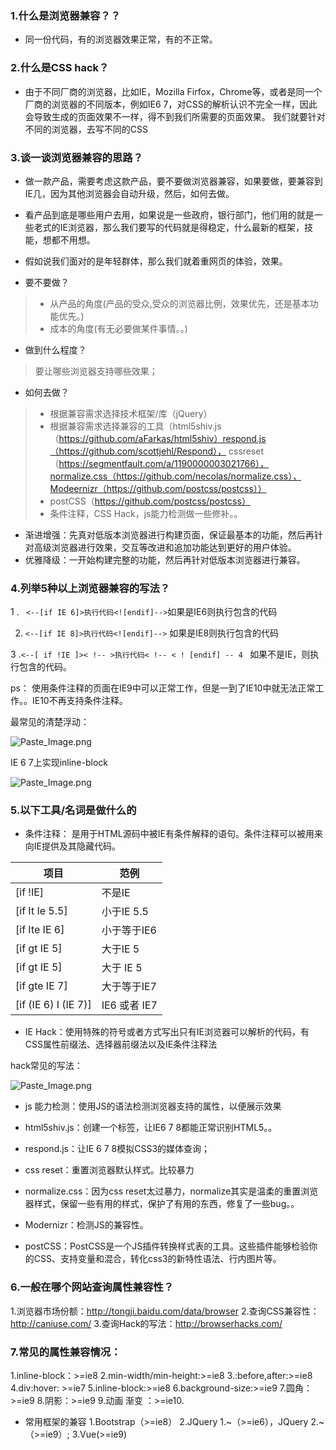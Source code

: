 ### 1.什么是浏览器兼容？？
- 同一份代码，有的浏览器效果正常，有的不正常。

### 2.什么是CSS hack？
- 由于不同厂商的浏览器，比如IE，Mozilla Firfox，Chrome等，或者是同一个厂商的浏览器的不同版本，例如IE6 7，对CSS的解析认识不完全一样，因此会导致生成的页面效果不一样，得不到我们所需要的页面效果。
我们就要针对不同的浏览器，去写不同的CSS

### 3.谈一谈浏览器兼容的思路？
- 做一款产品，需要考虑这款产品，要不要做浏览器兼容，如果要做，要兼容到IE几，因为其他浏览器会自动升级，然后，如何去做。

- 看产品到底是哪些用户去用，如果说是一些政府，银行部门，他们用的就是一些老式的IE浏览器，那么我们要写的代码就是得稳定，什么最新的框架，技能，想都不用想。

- 假如说我们面对的是年轻群体，那么我们就着重网页的体验，效果。

- 要不要做？
> - 从产品的角度(产品的受众,受众的浏览器比例，效果优先，还是基本功能优先。)
> - 成本的角度(有无必要做某件事情。。)

- 做到什么程度？
> 要让哪些浏览器支持哪些效果；

- 如何去做？
> - 根据兼容需求选择技术框架/库（jQuery）
> - 根据兼容需求选择兼容的工具（html5shiv.js（https://github.com/aFarkas/html5shiv）respond.js（https://github.com/scottjehl/Respond），
cssreset（https://segmentfault.com/a/1190000003021766），normalize.css（https://github.com/necolas/normalize.css），Modeernizr（https://github.com/postcss/postcss））
> - postCSS（https://github.com/postcss/postcss）
> - 条件注释，CSS Hack，js能力检测做一些修补。。

- 渐进增强：先真对低版本浏览器进行构建页面，保证最基本的功能，然后再针对高级浏览器进行效果，交互等改进和追加功能达到更好的用户体验。
- 优雅降级：一开始构建完整的功能，然后再针对低版本浏览器进行兼容。


### 4.列举5种以上浏览器兼容的写法？
1 . ``` <--[if IE 6]>执行代码<![endif]-->```如果是IE6则执行包含的代码

2. ```<--[if IE 8]>执行代码<![endif]-->``` 如果是IE8则执行包含的代码

3 .```<--[ if !IE ]>< !-- >执行代码< !-- < ! [endif] -- 4 ``` 如果不是IE，则执行包含的代码。

ps： 使用条件注释的页面在IE9中可以正常工作，但是一到了IE10中就无法正常工作。。IE10不再支持条件注释。

最常见的清楚浮动：

![Paste_Image.png](http://upload-images.jianshu.io/upload_images/8126350-0af31fe4b851645c.png?imageMogr2/auto-orient/strip%7CimageView2/2/w/1240)

IE 6 7上实现inline-block

![Paste_Image.png](http://upload-images.jianshu.io/upload_images/8126350-01fdfc95b2e18e35.png?imageMogr2/auto-orient/strip%7CimageView2/2/w/1240)




### 5.以下工具/名词是做什么的
- 条件注释： 是用于HTML源码中被IE有条件解释的语句。条件注释可以被用来向IE提供及其隐藏代码。

|项目|范例|
-|-
|[if !IE]|不是IE|
|[if It Ie 5.5]|小于IE 5.5|
|[if Ite IE 6]|小于等于IE6|
|[if gt IE 5]|大于IE 5|
|[if gt IE 5]|大于 IE 5|
|[if gte IE 7]|大于等于IE7|
|[if (IE 6) I (IE 7)]|IE6 或者 IE7|


- IE Hack：使用特殊的符号或者方式写出只有IE浏览器可以解析的代码，有CSS属性前缀法、选择器前缀法以及IE条件注释法

hack常见的写法：

![Paste_Image.png](http://upload-images.jianshu.io/upload_images/8126350-b40e0a80c01fcd91.png?imageMogr2/auto-orient/strip%7CimageView2/2/w/1240)

- js 能力检测：使用JS的语法检测浏览器支持的属性，以便展示效果

- html5shiv.js：创建一个标签，让IE6 7 8都能正常识别HTML5。。

- respond.js：让IE 6 7 8模拟CSS3的媒体查询；

- css reset：重置浏览器默认样式。比较暴力

- normalize.css：因为css reset太过暴力，normalize其实是温柔的重置浏览器样式，保留一些有用的样式，保护了有用的东西，修复了一些bug。。

- Modernizr：检测JS的兼容性。

- postCSS：PostCSS是一个JS插件转换样式表的工具。这些插件能够检验你的CSS、支持变量和混合，转化css3的新特性语法、行内图片等。


### 6.一般在哪个网站查询属性兼容性？
1.浏览器市场份额：http://tongji.baidu.com/data/browser
2.查询CSS兼容性：http://caniuse.com/
3.查询Hack的写法：http://browserhacks.com/

### 7.常见的属性兼容情况：
1.inline-block：>=ie8
2.min-width/min-height:>=ie8
3.:before,after:>=ie8
4.div:hover: >=ie7
5.inline-block:>=ie8
6.background-size:>=ie9
7.圆角：>=ie9
8.阴影：>=ie9
9.动画 渐变 ：>=ie10.
- 常用框架的兼容
1.Bootstrap（>=ie8）
2.JQuery 1.~（>=ie6），JQuery 2.~（>=ie9）;
3.Vue(>=ie9)
